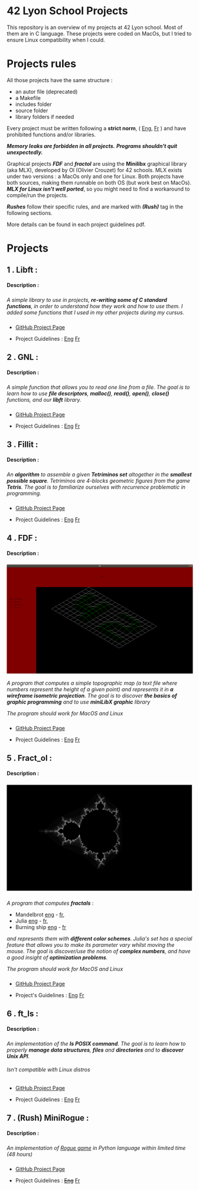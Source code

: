 # 42 Lyon School Projects

This repository is an overview of my projects at 42 Lyon school. Most of them are in C language.
These projects were coded on MacOs, but I tried to ensure Linux compatibility when I could.

# Projects rules

All those projects have the same structure :

* an autor file (deprecated)
* a Makefile
* includes folder
* source folder
* library folders if needed

Every project must be written following a **strict norm**, ( [Eng](https://github.com/Cerveaulent/42_Lyon_School_Projects/blob/master/norm/norme.en.pdf), [Fr](https://github.com/Cerveaulent/42_Lyon_School_Projects/blob/master/norm/norme.fr.pdf) ) and have prohibited functions and/or libraries.

***Memory leaks are forbidden in all projects.***
***Programs shouldn't quit unexpectedly.***

Graphical projects  ***FDF*** and ***fractol*** are using the **Minilibx** graphical library (aka MLX), developed by Ol (Olivier Crouzet) for 42 schools. MLX exists under two versions : a MacOs only and one for Linux. Both projects have both sources, making them runnable on both OS (but work best on MacOs). ***MLX for Linux isn't well ported***, so you might need to find a workaround to compile/run the projects.

***Rushes*** follow their specific rules, and are marked with ***(Rush)*** tag in the following sections.

More details can be found in each project guidelines pdf.

# Projects

##  1 . Libft : 

<h4> Description : 

###
  
  *A simple library to use in projects, **re-writing some of C standard functions**, in order to understand how they work and how to use them. I added some functions that I used in my other projects during my cursus.*
  
###
  
* [GitHub Project Page](https://github.com/Cerveaulent/Libft/blob/master/README.md)

* Project Guidelines :  [Eng](https://github.com/Cerveaulent/Libft/blob/83072955a711f058f9fd51fb1f49ac21de476297/subjects/libft.en.pdf)   [Fr](https://github.com/Cerveaulent/Libft/blob/83072955a711f058f9fd51fb1f49ac21de476297/subjects/libft.fr.pdf)

## 2 . GNL :

<h4> Description : 
  
###
  
  *A simple function that allows you to read one line from a file.*
  *The goal is to learn how to use **file descriptors**,  **malloc()**, **read()**, **open()**, **close()** functions, and our **libft** library.*
  
###

* [GitHub Project Page](https://github.com/Cerveaulent/GNL/blob/master/README.md)

* Project Guidelines :  [Eng](https://github.com/Cerveaulent/GNL/blob/e4339de7e288276e5a1cdbc9c71418a40b4a55d8/subjects/get_next_line.en.pdf)   [Fr](https://github.com/Cerveaulent/GNL/blob/e4339de7e288276e5a1cdbc9c71418a40b4a55d8/subjects/get_next_line.pdf)

## 3 . Fillit :

<h4> Description : 
  
###
  
  *An **algorithm** to assemble a given **Tetriminos set** altogether in the **smallest possible square**. Tetriminos are 4-blocks geometric figures from the game **Tetris**.*
  *The goal is to familiarize ourselves with recurrence problematic in programming.*
  
###

* [GitHub Project Page](https://github.com/Cerveaulent/Fillit/blob/master/README.md)

* Project Guidelines :  [Eng](https://github.com/Cerveaulent/Fillit/blob/e3a431d8f3ff669dbac3d4e005860965ecc61023/subjects/fillit.en.pdf)   [Fr](https://github.com/Cerveaulent/Fillit/blob/e3a431d8f3ff669dbac3d4e005860965ecc61023/subjects/fillit.fr.pdf)

## 4 . FDF :

<h4> Description : 
  
###
  
  ![FDF](https://github.com/Cerveaulent/42_Lyon_School_Projects/blob/master/screenshots/screen_fdf.png)
  
  *A program that computes a simple topographic map (a text file where numbers represent the height of a given point)  and represents it in **a wireframe isometric projection**. The goal is to discover **the basics of graphic programming** and to use **miniLibX graphic** library*
  
  *The program should work for MacOS and Linux*
  
###

* [GitHub Project Page](https://github.com/Cerveaulent/FDF/blob/master/README.md)

* Project Guidelines :  [Eng](https://github.com/Cerveaulent/FDF/blob/bceedc8b1604b0816c2e2d3a1245975dfe028fd6/subjects/fdf.en.pdf)   [Fr](https://github.com/Cerveaulent/FDF/blob/bceedc8b1604b0816c2e2d3a1245975dfe028fd6/subjects/fdf.fr.pdf)

## 5 . Fract_ol :

<h4> Description : 
  
###
  
  ![Mandelbrot](https://github.com/Cerveaulent/42_Lyon_School_Projects/blob/master/screenshots/Screenshot%20from%202020-05-17%2018-04-20.png)
  
  *A program that computes **fractals** :*
  * Mandelbrot [eng](https://en.wikipedia.org/wiki/Mandelbrot_set) - [fr](https://fr.wikipedia.org/wiki/Ensemble_de_Mandelbrot), 
  * Julia [eng](https://en.wikipedia.org/wiki/Julia_set) - [fr](https://fr.wikipedia.org/wiki/Ensemble_de_Julia), 
  * Burning ship [eng](https://en.wikipedia.org/wiki/Burning_Ship_fractal) - [fr](https://fr.wikipedia.org/wiki/Fractale_burning_ship)
   
  *and represents them with **different color schemes**. Julia's set has a special feature that allows you to make its parameter vary whilst moving the mouse. The goal is discover/use the notion of **complex numbers**, and have a good insight of **optimization problems**.*
 
 *The program should work for MacOS and Linux*
 
###

* [GitHub Project Page](https://github.com/Cerveaulent/fractol/blob/master/README.md)

* Project's Guidelines :  [Eng](https://github.com/Cerveaulent/fractol/blob/5871f028836db33dcde22ae43c82c7fd649b4307/subjects/fract_ol.en.pdf)   [Fr](https://github.com/Cerveaulent/fractol/blob/5871f028836db33dcde22ae43c82c7fd649b4307/subjects/fract_ol.fr.pdf)

## 6 . ft_ls :

<h4> Description : 
  
###
  
  *An implementation of the **ls POSIX command**. The goal is to learn how to properly **manage data structures**, **files** and **directories** and to **discover Unix API**.*
  
  <h6> Isn't compatible with Linux distros
  
###

* [GitHub Project Page](https://github.com/Cerveaulent/ft_ls/blob/master/README.md)

* Project Guidelines :  [Eng](https://github.com/Cerveaulent/ft_ls/blob/e679c5dc9d9ca3b92f7b98819afa4f3e3ae72580/subjects/ft_ls.en.pdf)   [Fr](https://github.com/Cerveaulent/ft_ls/blob/e679c5dc9d9ca3b92f7b98819afa4f3e3ae72580/subjects/ft_ls.pdf)

## 7 . (Rush) MiniRogue :

<h4> Description : 
  
###
  
  *An implementation of [Rogue game](https://en.wikipedia.org/wiki/Roguelike) in Python language within limited time (48 hours)*
  
###

* [GitHub Project Page](https://github.com/Cerveaulent/Rush_MiniRogue/blob/master/README.md)

* Project Guidelines :  ~~[Eng]()~~  [Fr](https://github.com/Cerveaulent/Rush_MiniRogue/blob/c39804864a69ca8b34eb449b19458bef3dccba97/subjects/ft_minirogue.pdf)
